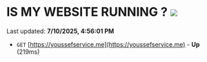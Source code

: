 # IS MY WEBSITE RUNNING ? [![](https://img.shields.io/static/v1?label=Sponsor&message=%E2%9D%A4&logo=GitHub&color=%23fe8e86)](https://github.com/sponsors/Youssef-Lehmam)

Last updated: **7/10/2025, 4:56:01 PM**

- `GET` [https://youssefservice.me](https://youssefservice.me) - **Up** (219ms)
